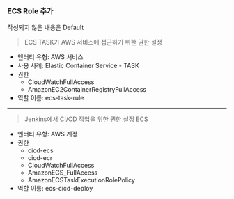 ### ECS Role 추가

작성되지 않은 내용은 Default

> ECS TASK가 AWS 서비스에 접근하기 위한 권한 설정

- 엔터티 유형: AWS 서비스
- 사용 사례: Elastic Container Service - TASK
- 권한
  - CloudWatchFullAccess
  - AmazonEC2ContainerRegistryFullAccess
- 역할 이름: ecs-task-rule

---

> Jenkins에서 CI/CD 작업을 위한 권한 설정
> ECS 

- 엔터티 유형: AWS 계정
- 권한
  - cicd-ecs
  - cicd-ecr
  - CloudWatchFullAccess
  - AmazonECS_FullAccess
  - AmazonECSTaskExecutionRolePolicy
- 역할 이름: ecs-cicd-deploy
